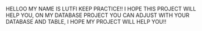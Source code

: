HELLOO MY NAME IS LUTFI KEEP PRACTICE!!
I HOPE THIS PROJECT WILL HELP YOU, ON MY DATABASE PROJECT YOU CAN ADJUST WITH YOUR DATABASE AND TABLE, I HOPE MY PROJECT WILL HELP YOU!!
<!---
LRMNTRIX03/LRMNTRIX03 is a ✨ special ✨ repository because its `README.md` (this file) appears on your GitHub profile.
You can click the Preview link to take a look at your changes.
--->
